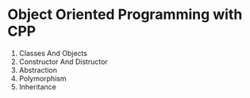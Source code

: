 # Object Oriented Programming with CPP

1. Classes And Objects
2. Constructor And Distructor
3. Abstraction
4. Polymorphism
5. Inheritance
